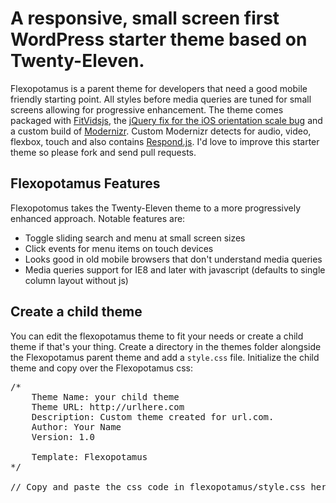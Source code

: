 # A responsive, small screen first WordPress starter theme based on Twenty-Eleven.
Flexopotamus is a parent theme for developers that need a good mobile friendly starting point. All styles before media queries are tuned for small screens allowing for progressive enhancement. The theme comes packaged with [FitVidsjs](http://fitvidsjs.com/), the [jQuery fix for the iOS orientation scale bug](http://jasonweaver.name/2011/04/ios-viewport-scale-problem/) and a custom build of  [Modernizr](http://www.modernizr.com/). Custom Modernizr detects for audio, video, flexbox, touch and also contains [Respond.js](https://github.com/scottjehl/Respond). I'd love to improve this starter theme so please fork and send pull requests.

## Flexopotamus Features ##
Flexopotomus takes the Twenty-Eleven theme to a more progressively enhanced approach. Notable features are:

* Toggle sliding search and menu at small screen sizes
* Click events for menu items on touch devices
* Looks good in old mobile browsers that don't understand media queries
* Media queries support for IE8 and later with javascript (defaults to single column layout without js)


## Create a child theme ##
You can edit the flexopotamus theme to fit your needs or create a child theme if that's your thing. Create a directory in the themes folder alongside the Flexopotamus parent theme and add a <code>style.css</code> file. Initialize the child theme and copy over the Flexopotamus css:

<pre>
/*
	Theme Name: your child theme
	Theme URL: http://urlhere.com
	Description: Custom theme created for url.com.
	Author: Your Name
	Version: 1.0
	
	Template: Flexopotamus
*/

// Copy and paste the css code in flexopotamus/style.css here and edit to your liking. 

</pre>